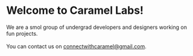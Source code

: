 <h1>Welcome to Caramel Labs!</h1>
We are a smol group of undergrad developers and designers working on fun projects.
<br><br>
You can contact us on <a href="mailto:connectwithcaramel@gmail.com">connectwithcaramel@gmail.com</a>.

